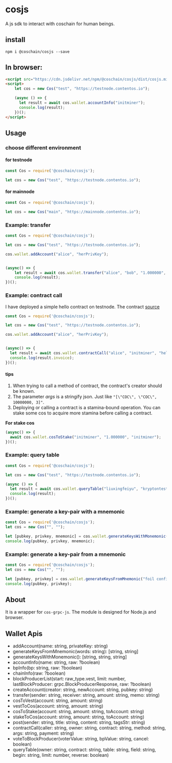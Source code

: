 # cosjs

A js sdk to interact with coschain for human beings.

## install

```shell
npm i @coschain/cosjs --save
```

## In browser:

```html
<script src="https://cdn.jsdelivr.net/npm/@coschain/cosjs/dist/cosjs.min.js"></script>
<script>
    let cos = new Cos("test", "https://testnode.contentos.io");

    (async () => {
      let result = await cos.wallet.accountInfo("initminer");
      console.log(result);
    })();
</script>
```

## Usage

### choose different environment

#### for testnode

```js
const Cos = require('@coschain/cosjs');

let cos = new Cos("test", "https://testnode.contentos.io");
```

#### for mainnode

```js
const Cos = require('@coschain/cosjs');

let cos = new Cos("main", "https://mainnode.contentos.io");
```

### Example: transfer

```js
const Cos = require('@coschain/cosjs');

let cos = new Cos("test", "https://testnode.contentos.io");

cos.wallet.addAccount("alice", "herPrivKey");


(async() => {
    let result = await cos.wallet.transfer("alice", "bob", "1.000000", "memo");
    console.log(result);
})();
```

### Example: contract call

I have deployed a simple hello contract on testnode. The contract [source](https://github.com/coschain/wasm-compiler/blob/master/contracts/hello/hello.cpp)


```js
const Cos = require('@coschain/cosjs');

let cos = new Cos("test", "https://testnode.contentos.io");

cos.wallet.addAccount("alice", "herPrivKey");


(async() => {
  let result = await cos.wallet.contractCall("alice", "initminer", "hello", "greet", "[]", "0.000000");
  console.log(result.invoice);
})();
```

#### tips

1. When trying to call a method of contract, the contract's creator should be known.
2. The parameter *args* is a stringify json. Just like `"[\"COC\", \"COC\", 10000000, 3]"`.
3. Deploying or calling a contract is a stamina-bound operation. You can stake some cos to acquire more stamina before calling a contract.

**For stake cos**

```js
(async() => {
  await cos.wallet.cosToStake("initminer", "1.000000", "initminer");
})();
```

### Example: query table

```js
const Cos = require('@coschain/cosjs');

let cos = new Cos("test", "https://testnode.contentos.io");

(async () => {
  let result = await cos.wallet.queryTable("liuxingfeiyu", "kryptontest", "arenas", "creator", '', 30, false);
  console.log(result);
})();
```

### Example: generate a key-pair with a mnemonic

```js
const Cos = require('@coschain/cosjs');
let cos = new Cos("", "");

let [pubkey, privkey, mnemonic] = cos.wallet.generateKeysWithMonemonic();
console.log(pubkey, privkey, mnemonic);
```

### Example: generate a key-pair from a mnemonic

```js
const Cos = require('@coschain/cosjs');
let cos = new Cos("", "");

let [pubkey, privkey] = cos.wallet.generateKeysFromMnemonic("foil confirm transfer resource use outer rack earth present lawsuit flock clay post unlock zoo muffin truck pretty across sibling wild next man fresh");
console.log(pubkey, privkey);
```

## About

It is a wrapper for `cos-grpc-js`.
The module is designed for Node.js and browser.

## Wallet Apis

* addAccount(name: string, privateKey: string)
* generateKeysFromMnemonic(words: string): [string, string]
* generateKeysWithMonemonic(): [string, string, string] 
* accountInfo(name: string, raw: ?boolean) 
* bpInfo(bp: string, raw: ?boolean)
* chainInfo(raw: ?boolean) 
* blockProducerList(start: raw_type.vest, limit: number, lastBlockProducer: grpc.BlockProducerResponse, raw: ?boolean) 
* createAccount(creator: string, newAccount: string, pubkey: string)
* transfer(sender: string, receiver: string, amount: string, memo: string)
* cosToVest(account: string, amount: string)
* vestToCos(account: string, amount: string)
* cosToStake(account: string, amount: string, toAccount: string)
* stakeToCos(account: string, amount: string, toAccount: string)
* post(sender: string, title: string, content: string, tagsStr: string)
* contractCall(caller: string, owner: string, contract: string, method: string, args: string, payment: string)
* voteToBlockProducer(voterValue: string, bpValue: string, cancel: boolean)
* queryTable(owner: string, contract: string, table: string, field: string, begin: string, limit: number, reverse: boolean)
